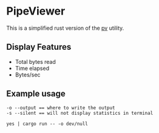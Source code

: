 # PipeViewer
This is a simplified rust version of the [pv](https://man7.org/linux/man-pages/man1/pv.1.html) utility.

## Display Features
- Total bytes read
- Time elapsed
- Bytes/sec

## Example usage
```
-o --output == where to write the output
-s --silent == will not display statistics in terminal
```
```
yes | cargo run -- -o dev/null
```



